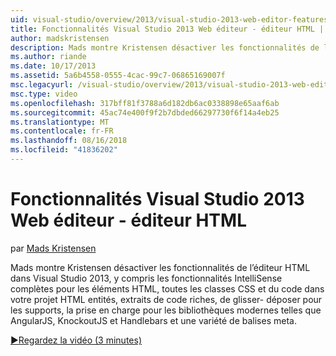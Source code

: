 ```yaml
---
uid: visual-studio/overview/2013/visual-studio-2013-web-editor-features-html-editor
title: Fonctionnalités Visual Studio 2013 Web éditeur - éditeur HTML | Microsoft Docs
author: madskristensen
description: Mads montre Kristensen désactiver les fonctionnalités de l’éditeur HTML dans Visual Studio 2013, y compris les fonctionnalités IntelliSense complètes pour les éléments HTML, toutes les classes CSS et du code dans votre projet...
ms.author: riande
ms.date: 10/17/2013
ms.assetid: 5a6b4558-0555-4cac-99c7-06865169007f
msc.legacyurl: /visual-studio/overview/2013/visual-studio-2013-web-editor-features-html-editor
msc.type: video
ms.openlocfilehash: 317bff81f3788a6d182db6ac0338898e65aaf6ab
ms.sourcegitcommit: 45ac74e400f9f2b7dbded66297730f6f14a4eb25
ms.translationtype: MT
ms.contentlocale: fr-FR
ms.lasthandoff: 08/16/2018
ms.locfileid: "41836202"
---
```

<a name="visual-studio-2013-web-editor-features---html-editor"></a>Fonctionnalités Visual Studio 2013 Web éditeur - éditeur HTML
====================
par [Mads Kristensen](https://github.com/madskristensen)

Mads montre Kristensen désactiver les fonctionnalités de l’éditeur HTML dans Visual Studio 2013, y compris les fonctionnalités IntelliSense complètes pour les éléments HTML, toutes les classes CSS et du code dans votre projet HTML entités, extraits de code riches, de glisser- déposer pour les supports, la prise en charge pour les bibliothèques modernes telles que AngularJS, KnockoutJS et Handlebars et une variété de balises meta.

[&#9654;Regardez la vidéo (3 minutes)](https://channel9.msdn.com/Blogs/ASP-NET-Site-Videos/visual-studio-2013-web-editor-features-html-editor)
